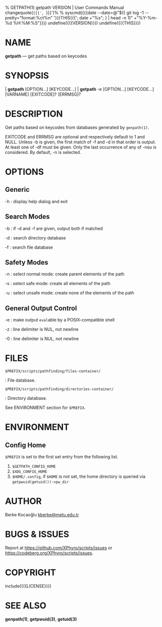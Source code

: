 % GETPATH(1) getpath VERSION | User Commands Manual
changequote(`{{{', `}}}')%
% syscmd({{{date --date=@"$({ git log -1 --pretty="format:%ct%n" '}}}THIS{{{'; date +"%s"; } | head -n 1)" +"%Y-%m-%d %H:%M:%S"}}})
undefine({{{VERSION}}})
undefine({{{THIS}}})

# NAME

**getpath** — get paths based on keycodes

# SYNOPSIS

| **getpath** \[OPTION...\] \[KEYCODE...\]
| **getpath** -e \[OPTION...\] \[KEYCODE...\] \[VARNAME\] \[EXITCODE\]? \[ERRMSG\]?

# DESCRIPTION

Get paths based on keycodes from databases generated by `genpath(1)`.

EXITCODE and ERRMSG are optional and respectively default to 1 and NULL. Unless
-b is given, the first match of -f and -d in that order is output. At least one
of -df must be given. Only the last occurrence of any of -nsu is considered. By
default, -n is selected.

# OPTIONS

## Generic

-h
: display help dialog and exit

## Search Modes

-b
: if -d and -f are given, output both if matched

-d
: search directory database

-f
: search file database

## Safety Modes

-n
: select normal mode: create parent elements of the path

-s
: select safe mode: create all elements of the path

-u
: select unsafe mode: create none of the elements of the path

## General Output Control

-e
: make output `eval`able by a POSIX-compatible shell

-z
: line delimiter is NUL, not newline

-0
: line delimiter is NUL, not newline

# FILES

`$PREFIX/scripts/pathfinding/files-container/`

: File database.

`$PREFIX/scripts/pathfinding/directories-container/`

: Directory database.

See ENVIRONMENT section for `$PREFIX`.

# ENVIRONMENT

## Config Home

`$PREFIX` is set to the first set entry from the following list.

1. `$GETPATH_CONFIG_HOME`
2. `$XDG_CONFIG_HOME`
3. `$HOME/.config`, if `$HOME` is not set, the home directory is queried via
   `getpwuid(getuid())->pw_dir`

# AUTHOR

Berke Kocaoğlu <kberke@metu.edu.tr>

# BUGS & ISSUES

Report at <https://github.com/XPhyro/scripts/issues> or
<https://codeberg.org/XPhyro/scripts/issues>.

# COPYRIGHT

include({{{LICENSE}}})

# SEE ALSO

**genpath(1)**, **getpwuid(3)**, **getuid(3)**
